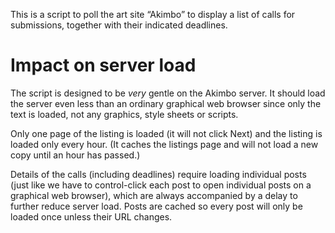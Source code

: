 This is a script to poll the art site “Akimbo” to display
a list of calls for submissions, together with their indicated deadlines.

Impact on server load
=====================

The script is designed to be *very* gentle on the Akimbo server.
It should load the server even less than an ordinary graphical web browser
since only the text is loaded, not any graphics, style sheets or scripts.

Only one page of the listing is loaded (it will not click Next)
and the listing is loaded only every hour.
(It caches the listings page and will not load a new copy until an hour has passed.)

Details of the calls (including deadlines)
require loading individual posts
(just like we have to control-click each post to open individual posts on a graphical web browser),
which are always accompanied by a delay to further reduce server load.
Posts are cached so every post will only be loaded once unless their URL changes.
